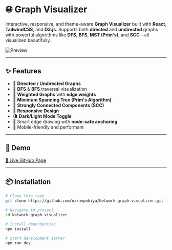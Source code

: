 # 🌐 Graph Visualizer

Interactive, responsive, and theme-aware **Graph Visualizer** built with **React**, **TailwindCSS**, and **D3.js**. Supports both **directed** and **undirected** graphs with powerful algorithms like **DFS**, **BFS**, **MST (Prim's)**, and **SCC** – all visualized beautifully.

![Preview](https://github.com/user-attachments/assets/35270409-e97e-4341-addd-1d65b735c336)


---

## ✨ Features

- 🎯 **Directed / Undirected Graphs**
- 🧭 **DFS** & **BFS** traversal visualization
- 🧮 **Weighted Graphs** with **edge weights**
- 🌳 **Minimum Spanning Tree (Prim's Algorithm)**
- 🔁 **Strongly Connected Components (SCC)**
- 🎨 **Responsive Design**
- 🌗 **Dark/Light Mode Toggle**
- 🧠 Smart edge drawing with **node-safe anchoring**
- 📱 Mobile-friendly and performant

---

## 🧪 Demo

[🔗 Live GitHub Page](https://niravpokiya.github.io/Network-graph-visualizer)

---

## 📦 Installation

```bash
# Clone this repo
git clone https://github.com/niravpokiya/Network-graph-visualizer.git

# Navigate to project
cd Network-graph-visualizer

# Install dependencies
npm install

# Start development server
npm run dev


